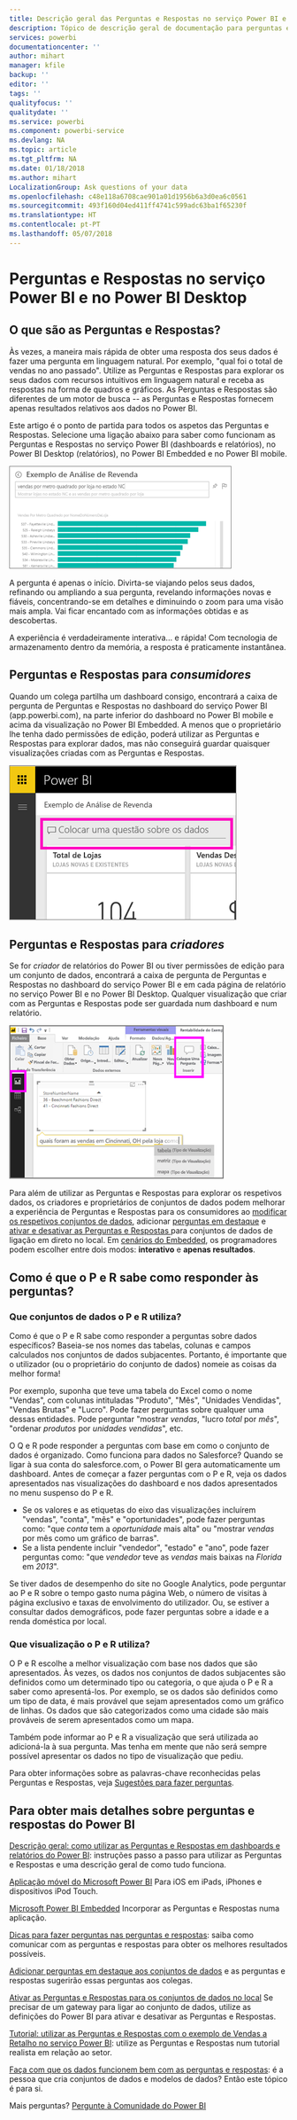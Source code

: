 ```yaml
---
title: Descrição geral das Perguntas e Respostas no serviço Power BI e no Desktop
description: Tópico de descrição geral de documentação para perguntas e respostas sobre linguagem natural em consultas do Power BI.
services: powerbi
documentationcenter: ''
author: mihart
manager: kfile
backup: ''
editor: ''
tags: ''
qualityfocus: ''
qualitydate: ''
ms.service: powerbi
ms.component: powerbi-service
ms.devlang: NA
ms.topic: article
ms.tgt_pltfrm: NA
ms.date: 01/18/2018
ms.author: mihart
LocalizationGroup: Ask questions of your data
ms.openlocfilehash: c48e118a6708cae901a01d1956b6a3d0ea6c0561
ms.sourcegitcommit: 493f160d04ed411ff4741c599adc63ba1f65230f
ms.translationtype: HT
ms.contentlocale: pt-PT
ms.lasthandoff: 05/07/2018
---
```

# <a name="qa-in-power-bi-service-and-power-bi-desktop"></a>Perguntas e Respostas no serviço Power BI e no Power BI Desktop
## <a name="what-is-qa"></a>O que são as Perguntas e Respostas?
Às vezes, a maneira mais rápida de obter uma resposta dos seus dados é fazer uma pergunta em linguagem natural. Por exemplo, "qual foi o total de vendas no ano passado".  Utilize as Perguntas e Respostas para explorar os seus dados com recursos intuitivos em linguagem natural e receba as respostas na forma de quadros e gráficos. As Perguntas e Respostas são diferentes de um motor de busca -- as Perguntas e Respostas fornecem apenas resultados relativos aos dados no Power BI.

Este artigo é o ponto de partida para todos os aspetos das Perguntas e Respostas. Selecione uma ligação abaixo para saber como funcionam as Perguntas e Respostas no serviço Power BI (dashboards e relatórios), no Power BI Desktop (relatórios), no Power BI Embedded e no Power BI mobile.  

![](media/power-bi-q-and-a/pbi_qa_boxsalessqft.png)

A pergunta é apenas o início.  Divirta-se viajando pelos seus dados, refinando ou ampliando a sua pergunta, revelando informações novas e fiáveis, concentrando-se em detalhes e diminuindo o zoom para uma visão mais ampla. Vai ficar encantado com as informações obtidas e as descobertas.

A experiência é verdadeiramente interativa... e rápida! Com tecnologia de armazenamento dentro da memória, a resposta é praticamente instantânea.

##  <a name="qa-for-consumers"></a>Perguntas e Respostas para *consumidores*
Quando um colega partilha um dashboard consigo, encontrará a caixa de pergunta de Perguntas e Respostas no dashboard do serviço Power BI (app.powerbi.com), na parte inferior do dashboard no Power BI mobile e acima da visualização no Power BI Embedded. A menos que o proprietário lhe tenha dado permissões de edição, poderá utilizar as Perguntas e Respostas para explorar dados, mas não conseguirá guardar quaisquer visualizações criadas com as Perguntas e Respostas.

![](media/power-bi-q-and-a/powerbi-qna.png)

## <a name="qa-for-creators"></a>Perguntas e Respostas para *criadores*
Se for *criador* de relatórios do Power BI ou tiver permissões de edição para um conjunto de dados, encontrará a caixa de pergunta de Perguntas e Respostas no dashboard do serviço Power BI e em cada página de relatório no serviço Power BI e no Power BI Desktop. Qualquer visualização que criar com as Perguntas e Respostas pode ser guardada num dashboard e num relatório.

![](media/power-bi-q-and-a/power-bi-desktop.png)

Para além de utilizar as Perguntas e Respostas para explorar os respetivos dados, os criadores e proprietários de conjuntos de dados podem melhorar a experiência de Perguntas e Respostas para os consumidores ao [modificar os respetivos conjuntos de dados](service-prepare-data-for-q-and-a.md), adicionar [perguntas em destaque](service-q-and-a-create-featured-questions.md) e [ativar e desativar as Perguntas e Respostas ](service-q-and-a-direct-query.md) para conjuntos de dados de ligação em direto no local. Em [cenários do Embedded](developer/qanda.md), os programadores podem escolher entre dois modos: **interativo** e **apenas resultados**.

## <a name="how-does-qa-know-how-to-answer-questions"></a>Como é que o P e R sabe como responder às perguntas?
### <a name="which-datasets-does-qa-use"></a>Que conjuntos de dados o P e R utiliza?
Como é que o P e R sabe como responder a perguntas sobre dados específicos? Baseia-se nos nomes das tabelas, colunas e campos calculados nos conjuntos de dados subjacentes. Portanto, é importante que o utilizador (ou o proprietário do conjunto de dados) nomeie as coisas da melhor forma!

Por exemplo, suponha que teve uma tabela do Excel como o nome "Vendas", com colunas intituladas "Produto", "Mês", "Unidades Vendidas", "Vendas Brutas" e "Lucro". Pode fazer perguntas sobre qualquer uma dessas entidades.  Pode perguntar "mostrar *vendas*, "lucro *total* por *mês*", "ordenar *produtos* por *unidades vendidas*", etc.

O Q e R pode responder a perguntas com base em como o conjunto de dados é organizado. Como funciona para dados no Salesforce? Quando se ligar à sua conta do salesforce.com, o Power BI gera automaticamente um dashboard.  Antes de começar a fazer perguntas com o P e R, veja os dados apresentados nas visualizações do dashboard e nos dados apresentados no menu suspenso do P e R.

* Se os valores e as etiquetas do eixo das visualizações incluírem "vendas", "conta", "mês" e "oportunidades", pode fazer perguntas como: "que *conta* tem a *oportunidade* mais alta" ou "mostrar *vendas* por mês como um gráfico de barras".
* Se a lista pendente incluir "vendedor", "estado" e "ano", pode fazer perguntas como: "que *vendedor* teve as *vendas* mais baixas na *Florida* em *2013*".

Se tiver dados de desempenho do site no Google Analytics, pode perguntar ao P e R sobre o tempo gasto numa página Web, o número de visitas à página exclusivo e taxas de envolvimento do utilizador. Ou, se estiver a consultar dados demográficos, pode fazer perguntas sobre a idade e a renda doméstica por local.

### <a name="which-visualization-does-qa-use"></a>Que visualização o P e R utiliza?
O P e R escolhe a melhor visualização com base nos dados que são apresentados. Às vezes, os dados nos conjuntos de dados subjacentes são definidos como um determinado tipo ou categoria, o que ajuda o P e R a saber como apresentá-los. Por exemplo, se os dados são definidos como um tipo de data, é mais provável que sejam apresentados como um gráfico de linhas. Os dados que são categorizados como uma cidade são mais prováveis de serem apresentados como um mapa.

Também pode informar ao P e R a visualização que será utilizada ao adicioná-la à sua pergunta. Mas tenha em mente que não será sempre possível apresentar os dados no tipo de visualização que pediu.

Para obter informações sobre as palavras-chave reconhecidas pelas Perguntas e Respostas, veja [Sugestões para fazer perguntas](service-q-and-a-tips.md).


## <a name="for-more-details-about-power-bi-qa"></a>Para obter mais detalhes sobre perguntas e respostas do Power BI
[Descrição geral: como utilizar as Perguntas e Respostas em dashboards e relatórios do Power BI](power-bi-tutorial-q-and-a.md): instruções passo a passo para utilizar as Perguntas e Respostas e uma descrição geral de como tudo funciona.

[Aplicação móvel do Microsoft Power BI](mobile-apps-ios-qna.md) Para iOS em iPads, iPhones e dispositivos iPod Touch.

[Microsoft Power BI Embedded](developer/qanda.md) Incorporar as Perguntas e Respostas numa aplicação.

[Dicas para fazer perguntas nas perguntas e respostas](service-q-and-a-tips.md): saiba como comunicar com as perguntas e respostas para obter os melhores resultados possíveis.

[Adicionar perguntas em destaque aos conjuntos de dados](service-q-and-a-create-featured-questions.md) e as perguntas e respostas sugerirão essas perguntas aos colegas.

[Ativar as Perguntas e Respostas para os conjuntos de dados no local](service-q-and-a-direct-query.md) Se precisar de um gateway para ligar ao conjunto de dados, utilize as definições do Power BI para ativar e desativar as Perguntas e Respostas.

[Tutorial: utilizar as Perguntas e Respostas com o exemplo de Vendas a Retalho no serviço Power BI](power-bi-visualization-introduction-to-q-and-a.md): utilize as Perguntas e Respostas num tutorial realista em relação ao setor.

[Faça com que os dados funcionem bem com as perguntas e respostas](service-prepare-data-for-q-and-a.md): é a pessoa que cria conjuntos de dados e modelos de dados?  Então este tópico é para si.

Mais perguntas? [Pergunte à Comunidade do Power BI](http://community.powerbi.com/)
